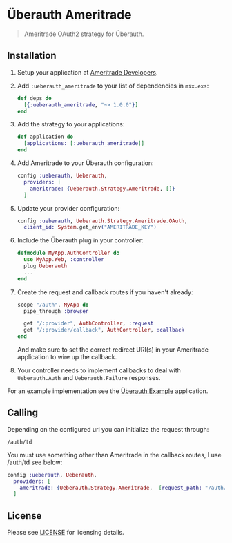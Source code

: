 # Überauth Ameritrade

> Ameritrade OAuth2 strategy for Überauth.

## Installation

1. Setup your application at [Ameritrade Developers](https://developer.tdameritrade.com/user/me/apps).

1. Add `:ueberauth_ameritrade` to your list of dependencies in `mix.exs`:

    ```elixir
    def deps do
      [{:ueberauth_ameritrade, "~> 1.0.0"}]
    end
    ```

1. Add the strategy to your applications:

    ```elixir
    def application do
      [applications: [:ueberauth_ameritrade]]
    end
    ```

1. Add Ameritrade to your Überauth configuration:

    ```elixir
    config :ueberauth, Ueberauth,
      providers: [
        ameritrade: {Ueberauth.Strategy.Ameritrade, []}
      ]
    ```

1.  Update your provider configuration:

    ```elixir
    config :ueberauth, Ueberauth.Strategy.Ameritrade.OAuth,
      client_id: System.get_env("AMERITRADE_KEY")
    ```

1.  Include the Überauth plug in your controller:

    ```elixir
    defmodule MyApp.AuthController do
      use MyApp.Web, :controller
      plug Ueberauth
      ...
    end
    ```

1.  Create the request and callback routes if you haven't already:

    ```elixir
    scope "/auth", MyApp do
      pipe_through :browser

      get "/:provider", AuthController, :request
      get "/:provider/callback", AuthController, :callback
    end
    ```

    And make sure to set the correct redirect URI(s) in your Ameritrade application to wire up the callback.

1. Your controller needs to implement callbacks to deal with `Ueberauth.Auth` and `Ueberauth.Failure` responses.

For an example implementation see the [Überauth Example](https://github.com/ueberauth/ueberauth_example) application.

## Calling

Depending on the configured url you can initialize the request through:

    /auth/td


You must use something other than Ameritrade in the callback routes, I use /auth/td see below:

```elixir
config :ueberauth, Ueberauth,
  providers: [
    ameritrade: {Ueberauth.Strategy.Ameritrade,  [request_path: "/auth/td", callback_path: "/auth/td/callback"]}
  ]
```


## License

Please see [LICENSE](https://github.com/mithereal/ueberauth_ameritrade/blob/master/LICENSE) for licensing details.
